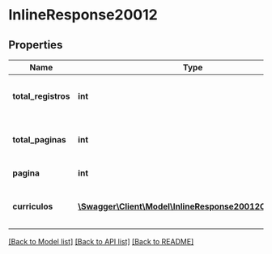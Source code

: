 # InlineResponse20012

## Properties
Name | Type | Description | Notes
------------ | ------------- | ------------- | -------------
**total_registros** | **int** | Total de candidatos inscritos na vaga. | [optional] 
**total_paginas** | **int** | Total de páginas geradas na busca. | [optional] 
**pagina** | **int** | Página atual. | [optional] 
**curriculos** | [**\Swagger\Client\Model\InlineResponse20012Curriculos[]**](InlineResponse20012Curriculos.md) | Lista de currículos na página atual. | [optional] 

[[Back to Model list]](../README.md#documentation-for-models) [[Back to API list]](../README.md#documentation-for-api-endpoints) [[Back to README]](../README.md)


